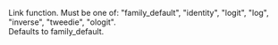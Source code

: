 Link function. Must be one of: "family_default", "identity", "logit", "log", "inverse", "tweedie", "ologit".  
Defaults to family_default.